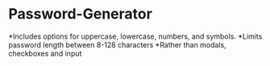 # Password-Generator

*Includes options for uppercase, lowercase, numbers, and symbols.
*Limits password length between 8-128 characters
*Rather than modals, checkboxes and input
